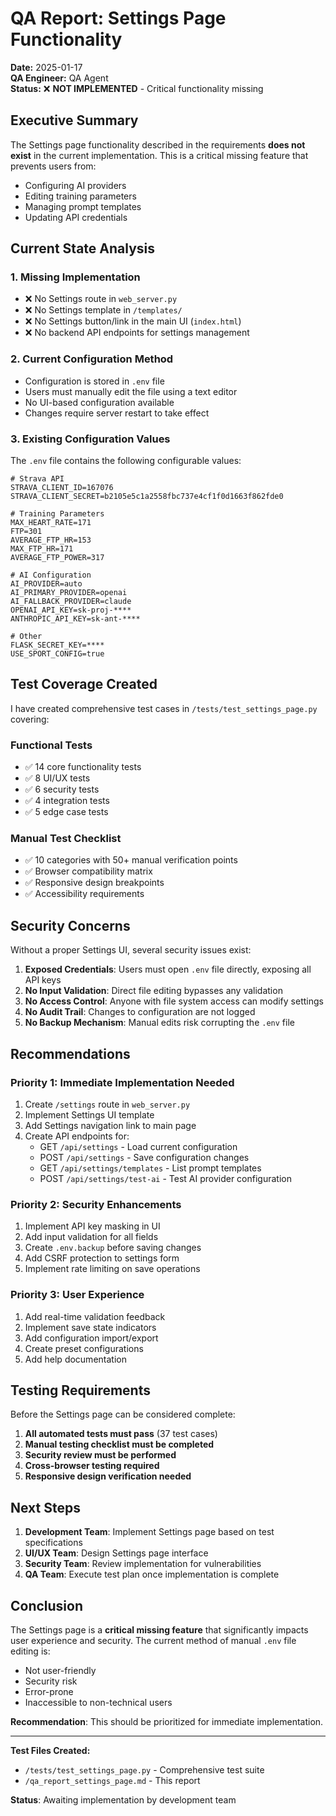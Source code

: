 # QA Report: Settings Page Functionality

**Date:** 2025-01-17  
**QA Engineer:** QA Agent  
**Status:** ❌ **NOT IMPLEMENTED** - Critical functionality missing

## Executive Summary

The Settings page functionality described in the requirements **does not exist** in the current implementation. This is a critical missing feature that prevents users from:
- Configuring AI providers
- Editing training parameters
- Managing prompt templates
- Updating API credentials

## Current State Analysis

### 1. Missing Implementation
- ❌ No Settings route in `web_server.py`
- ❌ No Settings template in `/templates/`
- ❌ No Settings button/link in the main UI (`index.html`)
- ❌ No backend API endpoints for settings management

### 2. Current Configuration Method
- Configuration is stored in `.env` file
- Users must manually edit the file using a text editor
- No UI-based configuration available
- Changes require server restart to take effect

### 3. Existing Configuration Values

The `.env` file contains the following configurable values:

```env
# Strava API
STRAVA_CLIENT_ID=167076
STRAVA_CLIENT_SECRET=b2105e5c1a2558fbc737e4cf1f0d1663f862fde0

# Training Parameters
MAX_HEART_RATE=171
FTP=301
AVERAGE_FTP_HR=153
MAX_FTP_HR=171
AVERAGE_FTP_POWER=317

# AI Configuration
AI_PROVIDER=auto
AI_PRIMARY_PROVIDER=openai
AI_FALLBACK_PROVIDER=claude
OPENAI_API_KEY=sk-proj-****
ANTHROPIC_API_KEY=sk-ant-****

# Other
FLASK_SECRET_KEY=****
USE_SPORT_CONFIG=true
```

## Test Coverage Created

I have created comprehensive test cases in `/tests/test_settings_page.py` covering:

### Functional Tests
- ✅ 14 core functionality tests
- ✅ 8 UI/UX tests  
- ✅ 6 security tests
- ✅ 4 integration tests
- ✅ 5 edge case tests

### Manual Test Checklist
- ✅ 10 categories with 50+ manual verification points
- ✅ Browser compatibility matrix
- ✅ Responsive design breakpoints
- ✅ Accessibility requirements

## Security Concerns

Without a proper Settings UI, several security issues exist:

1. **Exposed Credentials**: Users must open `.env` file directly, exposing all API keys
2. **No Input Validation**: Direct file editing bypasses any validation
3. **No Access Control**: Anyone with file system access can modify settings
4. **No Audit Trail**: Changes to configuration are not logged
5. **No Backup Mechanism**: Manual edits risk corrupting the `.env` file

## Recommendations

### Priority 1: Immediate Implementation Needed
1. Create `/settings` route in `web_server.py`
2. Implement Settings UI template
3. Add Settings navigation link to main page
4. Create API endpoints for:
   - GET `/api/settings` - Load current configuration
   - POST `/api/settings` - Save configuration changes
   - GET `/api/settings/templates` - List prompt templates
   - POST `/api/settings/test-ai` - Test AI provider configuration

### Priority 2: Security Enhancements
1. Implement API key masking in UI
2. Add input validation for all fields
3. Create `.env.backup` before saving changes
4. Add CSRF protection to settings form
5. Implement rate limiting on save operations

### Priority 3: User Experience
1. Add real-time validation feedback
2. Implement save state indicators
3. Add configuration import/export
4. Create preset configurations
5. Add help documentation

## Testing Requirements

Before the Settings page can be considered complete:

1. **All automated tests must pass** (37 test cases)
2. **Manual testing checklist must be completed**
3. **Security review must be performed**
4. **Cross-browser testing required**
5. **Responsive design verification needed**

## Next Steps

1. **Development Team**: Implement Settings page based on test specifications
2. **UI/UX Team**: Design Settings page interface
3. **Security Team**: Review implementation for vulnerabilities
4. **QA Team**: Execute test plan once implementation is complete

## Conclusion

The Settings page is a **critical missing feature** that significantly impacts user experience and security. The current method of manual `.env` file editing is:
- Not user-friendly
- Security risk
- Error-prone
- Inaccessible to non-technical users

**Recommendation**: This should be prioritized for immediate implementation.

---

**Test Files Created:**
- `/tests/test_settings_page.py` - Comprehensive test suite
- `/qa_report_settings_page.md` - This report

**Status**: Awaiting implementation by development team